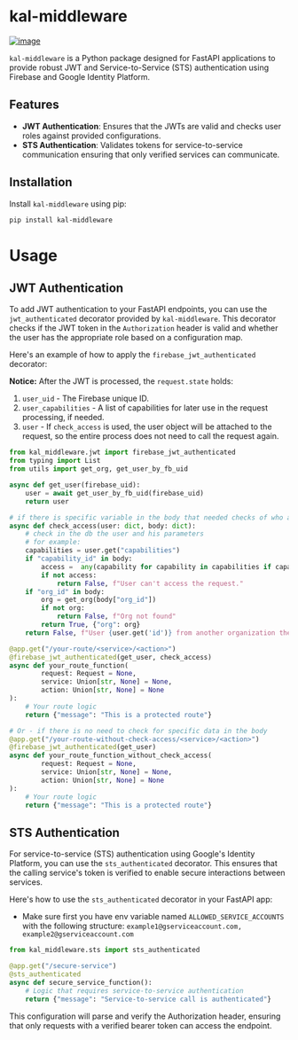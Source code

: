 # kal-middleware


[![image](https://img.shields.io/pypi/v/kal-middleware.svg)](https://pypi.python.org/pypi/kal-middleware)

`kal-middleware` is a Python package designed for FastAPI applications to provide robust JWT and Service-to-Service (STS) authentication using Firebase and Google Identity Platform.

## Features

- **JWT Authentication**: Ensures that the JWTs are valid and checks user roles against provided configurations.
- **STS Authentication**: Validates tokens for service-to-service communication ensuring that only verified services can communicate.

## Installation

Install `kal-middleware` using pip:

```bash
pip install kal-middleware
```

# Usage

## JWT Authentication

To add JWT authentication to your FastAPI endpoints, you can use the `jwt_authenticated` decorator provided by `kal-middleware`. This decorator checks if the JWT token in the `Authorization` header is valid and whether the user has the appropriate role based on a configuration map.

Here's an example of how to apply the `firebase_jwt_authenticated` decorator:

**Notice:** After the JWT is processed, the `request.state` holds:
1. `user_uid` - The Firebase unique ID.
2. `user_capabilities` - A list of capabilities for later use in the request processing, if needed.
3. `user` - If `check_access` is used, the user object will be attached to the request, so the entire process does not need to call the request again.

```python
from kal_middleware.jwt import firebase_jwt_authenticated
from typing import List
from utils import get_org, get_user_by_fb_uid

async def get_user(firebase_uid):
    user = await get_user_by_fb_uid(firebase_uid)
    return user

# if there is specific variable in the body that needed checks of who access its data only
async def check_access(user: dict, body: dict):
    # check in the db the user and his parameters
    # for example:
    capabilities = user.get("capabilities")
    if "capability_id" in body:
        access =  any(capability for capability in capabilities if capability.get("id") == body["capability_id"] )
        if not access:
            return False, f"User can't access the request."
    if "org_id" in body:
        org = get_org(body["org_id"])
        if not org:
            return False, f"Org not found"
        return True, {"org": org}
    return False, f"User {user.get('id')} from another organization then the one that was requested."

@app.get("/your-route/<service>/<action>")
@firebase_jwt_authenticated(get_user, check_access)
async def your_route_function(
        request: Request = None,
        service: Union[str, None] = None,
        action: Union[str, None] = None
):
    # Your route logic
    return {"message": "This is a protected route"}

# Or - if there is no need to check for specific data in the body
@app.get("/your-route-without-check-access/<service>/<action>")
@firebase_jwt_authenticated(get_user)
async def your_route_function_without_check_access(
        request: Request = None,
        service: Union[str, None] = None,
        action: Union[str, None] = None
):
    # Your route logic
    return {"message": "This is a protected route"}
```

## STS Authentication
For service-to-service (STS) authentication using Google's Identity Platform, you can use the `sts_authenticated` decorator. This ensures that the calling service's token is verified to enable secure interactions between services.

Here's how to use the `sts_authenticated` decorator in your FastAPI app:
- Make sure first you have env variable named `ALLOWED_SERVICE_ACCOUNTS` with the following structure: `example1@gserviceaccount.com, example2@gserviceaccount.com`
```python
from kal_middleware.sts import sts_authenticated

@app.get("/secure-service")
@sts_authenticated
async def secure_service_function():
    # Logic that requires service-to-service authentication
    return {"message": "Service-to-service call is authenticated"}
```
This configuration will parse and verify the Authorization header, ensuring that only requests with a verified bearer token can access the endpoint.

